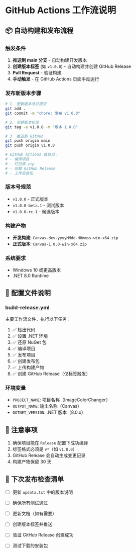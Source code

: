 # GitHub Actions 工作流说明

## 📦 自动构建和发布流程

### 触发条件

1. **推送到 main 分支** - 自动构建开发版本
2. **创建版本标签** (如 `v1.0.0`) - 自动构建并创建 GitHub Release
3. **Pull Request** - 验证构建
4. **手动触发** - 在 GitHub Actions 页面手动运行

### 发布新版本步骤

```bash
# 1. 更新版本号并提交
git add .
git commit -m "chore: 发布 v1.0.0"

# 2. 创建版本标签
git tag -a v1.0.0 -m "版本 1.0.0"

# 3. 推送到 GitHub
git push origin main
git push origin v1.0.0

# GitHub Actions 会自动：
# - 编译项目
# - 打包成 zip
# - 创建 GitHub Release
# - 上传安装包
```

### 版本号规范

- `v1.0.0` - 正式版本
- `v1.0.0-beta.1` - 测试版本
- `v1.0.0-rc.1` - 候选版本

### 构建产物

- **开发构建**: `Canvas-dev-yyyyMMdd-HHmmss-win-x64.zip`
- **正式版本**: `Canvas-1.0.0-win-x64.zip`

### 系统要求

- Windows 10 或更高版本
- .NET 8.0 Runtime

## 🔧 配置文件说明

### build-release.yml

主要工作流文件，执行以下任务：

1. ✅ 检出代码
2. ✅ 设置 .NET 环境
3. ✅ 还原 NuGet 包
4. ✅ 编译项目
5. ✅ 发布项目
6. ✅ 创建发布包
7. ✅ 上传构建产物
8. ✅ 创建 GitHub Release（仅标签触发）

### 环境变量

- `PROJECT_NAME`: 项目名称（ImageColorChanger）
- `OUTPUT_NAME`: 输出名称（Canvas）
- `DOTNET_VERSION`: .NET 版本（8.0.x）

## 📝 注意事项

1. 确保项目能在 `Release` 配置下成功编译
2. 标签格式必须是 `v*`（如 `v1.0.0`）
3. GitHub Release 会自动生成变更记录
4. 构建产物保留 30 天

## 🚀 下次发布检查清单

- [ ] 更新 `updata.txt` 中的版本说明
- [ ] 确保所有测试通过
- [ ] 更新文档（如有需要）
- [ ] 创建版本标签并推送
- [ ] 验证 GitHub Release 创建成功
- [ ] 测试下载的安装包


